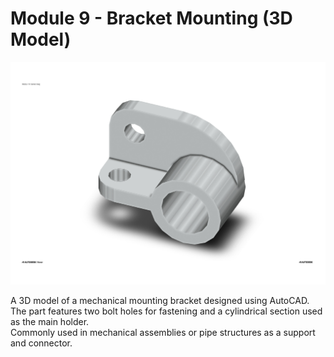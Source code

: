 # Module 9 - Bracket Mounting (3D Model)

![Bracket Mounting](preview.jpg)

A 3D model of a mechanical mounting bracket designed using AutoCAD.  
The part features two bolt holes for fastening and a cylindrical section used as the main holder.  
Commonly used in mechanical assemblies or pipe structures as a support and connector.  

